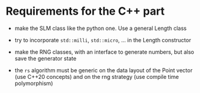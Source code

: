 # Requirements for the C++ part
  * make the SLM class like the python one. Use a general Length class
  * try to incorporate `std::milli`, `std::micro`, ... in the Length constructor
  * make the RNG classes, with an interface to generate numbers, but also save the generator state

  * the `rs` algorithm must be generic on the data layout of the Point vector (use C++20 concepts)
    and on the rng strategy (use compile time polymorphism)
